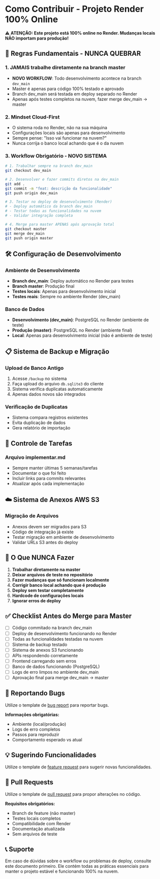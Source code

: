 # Como Contribuir - Projeto Render 100% Online

⚠️ **ATENÇÃO: Este projeto está 100% online no Render. Mudanças locais NÃO importam para produção!**

## 🚨 Regras Fundamentais - NUNCA QUEBRAR

### 1. **JAMAIS trabalhe diretamente na branch master**
- **NOVO WORKFLOW**: Todo desenvolvimento acontece na branch `dev_main`
- Master é apenas para código 100% testado e aprovado
- Branch dev_main será testada em deploy separado no Render
- Apenas após testes completos na nuvem, fazer merge dev_main → master

### 2. **Mindset Cloud-First**
- O sistema roda no Render, não na sua máquina
- Configurações locais são apenas para desenvolvimento
- Sempre pense: "Isso vai funcionar na nuvem?"
- Nunca corrija o banco local achando que é o da nuvem

### 3. **Workflow Obrigatório - NOVO SISTEMA**
```bash
# 1. Trabalhar sempre na branch dev_main
git checkout dev_main

# 2. Desenvolver e fazer commits diretos na dev_main
git add .
git commit -m "feat: descrição da funcionalidade"
git push origin dev_main

# 3. Testar no deploy de desenvolvimento (Render)
# - Deploy automático da branch dev_main
# - Testar todas as funcionalidades na nuvem
# - Validar integração completa

# 4. Merge para master APENAS após aprovação total
git checkout master
git merge dev_main
git push origin master
```

## 🛠️ Configuração de Desenvolvimento

### Ambiente de Desenvolvimento
- **Branch dev_main**: Deploy automático no Render para testes
- **Branch master**: Produção final
- **Testes locais**: Apenas para desenvolvimento inicial
- **Testes reais**: Sempre no ambiente Render (dev_main)

### Banco de Dados
- **Desenvolvimento (dev_main)**: PostgreSQL no Render (ambiente de teste)
- **Produção (master)**: PostgreSQL no Render (ambiente final)
- **Local**: Apenas para desenvolvimento inicial (não é ambiente de teste)

## 📋 Sistema de Backup e Migração

### Upload de Banco Antigo
1. Acesse `/backup` no sistema
2. Faça upload do arquivo `db.sqlite3` do cliente
3. Sistema verifica duplicatas automaticamente
4. Apenas dados novos são integrados

### Verificação de Duplicatas
- Sistema compara registros existentes
- Evita duplicação de dados
- Gera relatório de importação

## 📝 Controle de Tarefas

### Arquivo implementar.md
- Sempre manter últimas 5 semanas/tarefas
- Documentar o que foi feito
- Incluir links para commits relevantes
- Atualizar após cada implementação

## ☁️ Sistema de Anexos AWS S3

### Migração de Arquivos
- Anexos devem ser migrados para S3
- Código de integração já existe
- Testar migração em ambiente de desenvolvimento
- Validar URLs S3 antes do deploy

## 🚫 O Que NUNCA Fazer

1. **Trabalhar diretamente na master**
2. **Deixar arquivos de teste no repositório**
3. **Fazer mudanças que só funcionam localmente**
4. **Corrigir banco local achando que é produção**
5. **Deploy sem testar completamente**
6. **Hardcode de configurações locais**
7. **Ignorar erros de deploy**

## ✅ Checklist Antes do Merge para Master

- [ ] Código commitado na branch dev_main
- [ ] Deploy de desenvolvimento funcionando no Render
- [ ] Todas as funcionalidades testadas na nuvem
- [ ] Sistema de backup testado
- [ ] Sistema de anexos S3 funcionando
- [ ] APIs respondendo corretamente
- [ ] Frontend carregando sem erros
- [ ] Banco de dados funcionando (PostgreSQL)
- [ ] Logs de erro limpos no ambiente dev_main
- [ ] Aprovação final para merge dev_main → master

## 🐛 Reportando Bugs

Utilize o template de [bug report](/.github/ISSUE_TEMPLATE/bug_report.md) para reportar bugs.

**Informações obrigatórias:**
- Ambiente (local/produção)
- Logs de erro completos
- Passos para reproduzir
- Comportamento esperado vs atual

## 💡 Sugerindo Funcionalidades

Utilize o template de [feature request](/.github/ISSUE_TEMPLATE/feature_request.md) para sugerir novas funcionalidades.

## 🔄 Pull Requests

Utilize o template de [pull request](/.github/PULL_REQUEST_TEMPLATE.md) para propor alterações no código.

**Requisitos obrigatórios:**
- Branch de feature (não master)
- Testes locais completos
- Compatibilidade com Render
- Documentação atualizada
- Sem arquivos de teste

## 📞 Suporte

Em caso de dúvidas sobre o workflow ou problemas de deploy, consulte este documento primeiro. Ele contém todas as práticas essenciais para manter o projeto estável e funcionando 100% na nuvem.